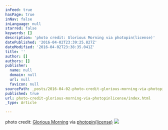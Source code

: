 ```yaml
---
inFeed: true
hasPage: true
inNav: false
inLanguage: null
starred: false
keywords: []
description: 'photo credit: Glorious Morning via photopin(license)'
datePublished: '2016-04-02T23:39:25.827Z'
dateModified: '2016-04-02T23:38:35.041Z'
title: ''
author: []
authors: []
publisher:
  name: null
  domain: null
  url: null
  favicon: null
sourcePath: _posts/2016-04-02-photo-credit-glorious-morning-via-photopinlicense.md
published: true
url: photo-credit-glorious-morning-via-photopinlicense/index.html
_type: Article

---
```

photo credit: [Glorious Morning][0] via [photopin][1][(license)][2]
![](https://the-grid-user-content.s3-us-west-2.amazonaws.com/d77e741f-c2fb-4aca-bcd6-dd64b35a24b8.jpg)

[0]: http://www.flickr.com/photos/77934271@N03/25442258425
[1]: http://photopin.com/
[2]: https://creativecommons.org/licenses/by/2.0/